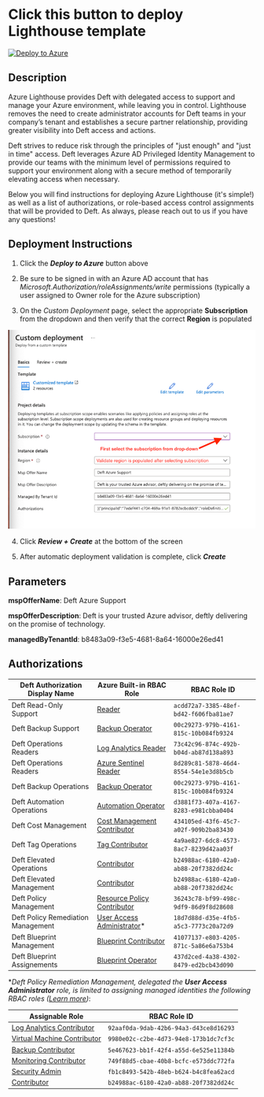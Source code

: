 # Click this button to deploy Lighthouse template
[![Deploy to Azure](https://aka.ms/deploytoazurebutton)](https://portal.azure.com/#create/Microsoft.Template/uri/https%3A%2F%2Fraw.githubusercontent.com%2FServerCentral%2Faz-lighthouse%2Fmain%2Fdeploy.json)

## Description
Azure Lighthouse provides Deft with delegated access to support and manage your Azure environment, while leaving you in control. Lighthouse removes the need to create administrator accounts for Deft teams in your company’s tenant and establishes a secure partner relationship, providing greater visibility into Deft access and actions.

Deft strives to reduce risk through the principles of "just enough" and "just in time" access. Deft leverages Azure AD Privileged Identity Management to provide our teams with the minimum level of permissions required to support your environment along with a secure method of temporarily elevating access when necessary.

Below you will find instructions for deploying Azure Lighthouse (it's simple!) as well as a list of authorizations, or role-based access control assignments that will be provided to Deft. As always, please reach out to us if you have any questions!

## Deployment Instructions
1. Click the _**Deploy to Azure**_ button above

2. Be sure to be signed in with an Azure AD account that has _Microsoft.Authorization/roleAssignments/write_ permissions (typically a user assigned to Owner role for the Azure subscription)

3. On the _Custom Deployment_ page, select the appropriate **Subscription** from the dropdown and then verify that the correct **Region** is populated

![Azure Lighthouse "Custom Deployment" screenshot](media/azure-lighthouse-custom-deployment-screenshot.png)

4. Click _**Review + Create**_ at the bottom of the screen

5. After automatic deployment validation is complete, click _**Create**_

## Parameters
**mspOfferName**: Deft Azure Support

**mspOfferDescription**: Deft is your trusted Azure advisor, deftly delivering on the promise of technology.

**managedByTenantId**: b8483a09-f3e5-4681-8a64-16000e26ed41


## Authorizations
Deft Authorization Display Name | Azure Built-in RBAC Role | RBAC Role ID
--- | --- | ---
Deft Read-Only Support | [Reader] | `acdd72a7-3385-48ef-bd42-f606fba81ae7`
Deft Backup Support | [Backup Operator] | `00c29273-979b-4161-815c-10b084fb9324`
Deft Operations Readers | [Log Analytics Reader] | `73c42c96-874c-492b-b04d-ab87d138a893`
Deft Operations Readers | [Azure Sentinel Reader] | `8d289c81-5878-46d4-8554-54e1e3d8b5cb`
Deft Backup Operations | [Backup Operator] | `00c29273-979b-4161-815c-10b084fb9324`
Deft Automation Operations | [Automation Operator] | `d3881f73-407a-4167-8283-e981cbba0404`
Deft Cost Management | [Cost Management Contributor] | `434105ed-43f6-45c7-a02f-909b2ba83430`
Deft Tag Operations | [Tag Contributor] | `4a9ae827-6dc8-4573-8ac7-8239d42aa03f`
Deft Elevated Operations | [Contributor] | `b24988ac-6180-42a0-ab88-20f7382dd24c`
Deft Elevated Management | [Contributor] | `b24988ac-6180-42a0-ab88-20f7382dd24c`
Deft Policy Management | [Resource Policy Contributor] | `36243c78-bf99-498c-9df9-86d9f8d28608`
Deft Policy Remediation Management | [User Access Administrator]* | `18d7d88d-d35e-4fb5-a5c3-7773c20a72d9`
Deft Blueprint Management | [Blueprint Contributor] | `41077137-e803-4205-871c-5a86e6a753b4`
Deft Blueprint Assignements | [Blueprint Operator] | `437d2ced-4a38-4302-8479-ed2bcb43d090`


*_Deft Policy Remediation Management, delegated the **User Access Administrator** role, is limited to assigning managed identities the following RBAC roles ([Learn more][1])_:

Assignable Role | RBAC Role ID
--- | ---
[Log Analytics Contributor] | `92aaf0da-9dab-42b6-94a3-d43ce8d16293`
[Virtual Machine Contributor] | `9980e02c-c2be-4d73-94e8-173b1dc7cf3c`
[Backup Contributor] | `5e467623-bb1f-42f4-a55d-6e525e11384b`
[Monitoring Contributor] | `749f88d5-cbae-40b8-bcfc-e573ddc772fa`
[Security Admin] | `fb1c8493-542b-48eb-b624-b4c8fea62acd`
[Contributor] | `b24988ac-6180-42a0-ab88-20f7382dd24c`

<!-- Hyperlinks -->
[Reader]: https://docs.microsoft.com/en-us/azure/role-based-access-control/built-in-roles#reader
[Backup Operator]: https://docs.microsoft.com/en-us/azure/role-based-access-control/built-in-roles#backup-operator
[Log Analytics Reader]: https://docs.microsoft.com/en-us/azure/role-based-access-control/built-in-roles#log-analytics-reader
[Azure Sentinel Reader]: https://docs.microsoft.com/en-us/azure/role-based-access-control/built-in-roles#azure-sentinel-reader
[Automation Operator]: https://docs.microsoft.com/en-us/azure/role-based-access-control/built-in-roles#automation-operator
[Cost Management Contributor]: https://docs.microsoft.com/en-us/azure/role-based-access-control/built-in-roles#cost-management-contributor
[Tag Contributor]: https://docs.microsoft.com/en-us/azure/role-based-access-control/built-in-roles#tag-contributor
[Contributor]: https://docs.microsoft.com/en-us/azure/role-based-access-control/built-in-roles#contributor
[Resource Policy Contributor]: https://docs.microsoft.com/en-us/azure/role-based-access-control/built-in-roles#resource-policy-contributor
[User Access Administrator]: https://docs.microsoft.com/en-us/azure/role-based-access-control/built-in-roles#user-access-administrator
[Blueprint Contributor]: https://docs.microsoft.com/en-us/azure/role-based-access-control/built-in-roles#blueprint-contributor
[Blueprint Operator]: https://docs.microsoft.com/en-us/azure/role-based-access-control/built-in-roles#blueprint-operator
[Log Analytics Contributor]: https://docs.microsoft.com/en-us/azure/role-based-access-control/built-in-roles#log-analytics-contributor
[Virtual Machine Contributor]: https://docs.microsoft.com/en-us/azure/role-based-access-control/built-in-roles#virtual-machine-contributor
[Backup Contributor]: https://docs.microsoft.com/en-us/azure/role-based-access-control/built-in-roles#backup-contributor
[Monitoring Contributor]: https://docs.microsoft.com/en-us/azure/role-based-access-control/built-in-roles#monitoring-contributor
[Security Admin]: https://docs.microsoft.com/en-us/azure/role-based-access-control/built-in-roles#security-admin

[1]: https://docs.microsoft.com/en-us/azure/lighthouse/how-to/deploy-policy-remediation#create-a-user-who-can-assign-roles-to-a-managed-identity-in-the-customer-tenant

